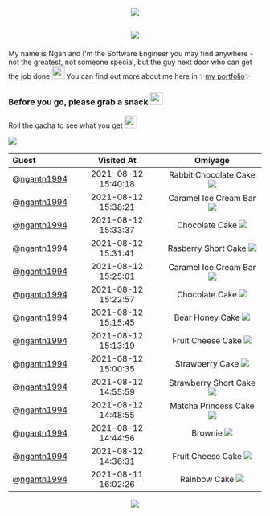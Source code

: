 <p align="center"><img src="https://ntuyetngan.com/public/github/readme-top.png">

## <p align="center"><img src="https://ntuyetngan.com/public/github/readme-hello.png" align="center">

My name is Ngan and I'm the Software Engineer you may find anywhere - not the greatest, not someone special, but the guy next door who can get the job done <img src="https://emojis.slackmojis.com/emojis/images/1597609912/10174/wfh_parrot.gif" width="25px">
You can find out more about me here in ✨<a href="https://ntuyetngan.com/" target="_blank">my portfolio</a>✨

### Before you go, please grab a snack <img src="https://emojis.slackmojis.com/emojis/images/1613285697/12806/meow_attention.png" width="25px">
Roll the gacha to see what you get <img src="https://emojis.slackmojis.com/emojis/images/1471119458/989/parrot_dad.gif" width="25px">

<a href="https://github.com/ngantn1994/ngantn1994/issues/new?title=roll&template=feature_request.md"><img src="https://ntuyetngan.com/public/github/readme-gacha.gif"></a>

| Guest | Visited At | Omiyage |
| :--- | :---: | :---: |
| @<a href="https://github.com/ngantn1994">ngantn1994</a> | 2021-08-12 15:40:18 | Rabbit Chocolate Cake <img src="https://ntuyetngan.com/public/github/omiyage/0/32/2.png"> |
| @<a href="https://github.com/ngantn1994">ngantn1994</a> | 2021-08-12 15:38:21 | Caramel Ice Cream Bar <img src="https://ntuyetngan.com/public/github/omiyage/0/32/13.png"> |
| @<a href="https://github.com/ngantn1994">ngantn1994</a> | 2021-08-12 15:33:37 | Chocolate Cake <img src="https://ntuyetngan.com/public/github/omiyage/0/32/17.png"> |
| @<a href="https://github.com/ngantn1994">ngantn1994</a> | 2021-08-12 15:31:41 | Rasberry Short Cake <img src="https://ntuyetngan.com/public/github/omiyage/0/32/29.png"> |
| @<a href="https://github.com/ngantn1994">ngantn1994</a> | 2021-08-12 15:25:01 | Caramel Ice Cream Bar <img src="https://ntuyetngan.com/public/github/omiyage/0/32/13.png"> |
| @<a href="https://github.com/ngantn1994">ngantn1994</a> | 2021-08-12 15:22:57 | Chocolate Cake <img src="https://ntuyetngan.com/public/github/omiyage/0/32/17.png"> |
| @<a href="https://github.com/ngantn1994">ngantn1994</a> | 2021-08-12 15:15:45 | Bear Honey Cake <img src="https://ntuyetngan.com/public/github/omiyage/0/32/1.png"> |
| @<a href="https://github.com/ngantn1994">ngantn1994</a> | 2021-08-12 15:13:19 | Fruit Cheese Cake <img src="https://ntuyetngan.com/public/github/omiyage/0/32/15.png"> |
| @<a href="https://github.com/ngantn1994">ngantn1994</a> | 2021-08-12 15:00:35 | Strawberry Cake <img src="https://ntuyetngan.com/public/github/omiyage/0/32/19.png"> |
| @<a href="https://github.com/ngantn1994">ngantn1994</a> | 2021-08-12 14:55:59 | Strawberry Short Cake <img src="https://ntuyetngan.com/public/github/omiyage/0/32/31.png"> |
| @<a href="https://github.com/ngantn1994">ngantn1994</a> | 2021-08-12 14:48:55 | Matcha Princess Cake <img src="https://ntuyetngan.com/public/github/omiyage/0/32/23.png"> |
| @<a href="https://github.com/ngantn1994">ngantn1994</a> | 2021-08-12 14:44:56 | Brownie <img src="https://ntuyetngan.com/public/github/omiyage/0/32/8.png"> |
| @<a href="https://github.com/ngantn1994">ngantn1994</a> | 2021-08-12 14:36:31 | Fruit Cheese Cake <img src="https://ntuyetngan.com/public/github/omiyage/0/32/15.png"> |
| @<a href="https://github.com/ngantn1994">ngantn1994</a> | 2021-08-11 16:02:26 | Rainbow Cake <img src="https://ntuyetngan.com/public/github/omiyage/0/32/18.png"> |
<p align="center"><img src="https://ntuyetngan.com/public/github/readme-bottom.png">